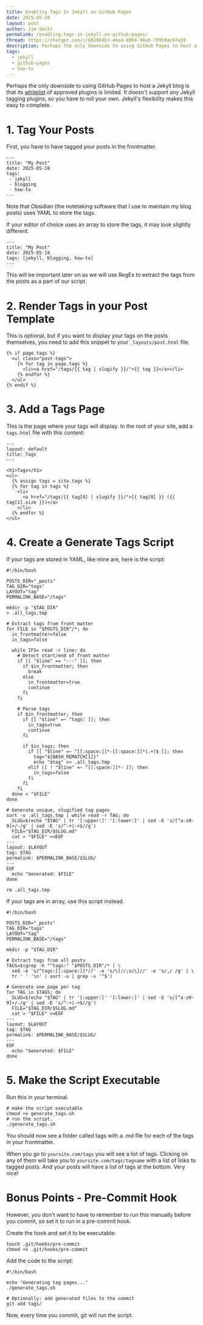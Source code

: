 ```yaml
---
title: Enabling Tags In Jekyll on GitHub Pages
date: 2025-05-18
layout: post
author: Jim Smits
permalink: /enabling-tags-in-jekyll-on-github-pages/
thread: https://chatgpt.com/c/682964b3-e6a4-8004-90a0-70958ac67a59
description: Perhaps the only downside to using GitHub Pages to host a Jekyll blog is that its whitelist of approved plugins is limited. It doesn't support any Jekyll tagging plugins, so you have to roll your own. Jekyll's flexibility makes this easy to complete.
tags:
  - jekyll
  - github-pages
  - how-to
---
```

Perhaps the only downside to using GitHub Pages to host a Jekyll blog is that its [whitelist](https://pages.github.com/versions/) of approved plugins is limited. It doesn't support any Jekyll tagging plugins, so you have to roll your own. Jekyll's flexibility makes this easy to complete. 

# 1. Tag Your Posts

First, you have to have tagged your posts in the frontmatter.  

```
---
title: "My Post"
date: 2025-05-18
tags: 
 - jekyll 
 - blogging
 - how-to
---
```

Note that Obsidian (the notetaking software that I use to maintain my blog posts) uses YAML to store the tags.  

If your editor of choice uses an array to store the tags, it may look slightly different.

```
---
title: "My Post"
date: 2025-05-18
tags: [jekyll, blogging, how-to]
---
```

This will be important later on as we will use RegEx to extract the tags from the posts as a part of our script.

# 2. Render Tags in your Post Template

This is optional, but if you want to display your tags on the posts themselves, you need to add this snippet to your `_layouts/post.html` file.

```
{% if page.tags %}
  <ul class="post-tags">
    {% for tag in page.tags %}
      <li><a href="/tags/{{ tag | slugify }}/">{{ tag }}</a></li>
    {% endfor %}
  </ul>
{% endif %}
```

# 3. Add a Tags Page

This is the page where your tags will display. In the root of your site, add a `tags.html` file with this content:

```
---
layout: default
title: Tags
---

<h1>Tags</h1>
<ul>
  {% assign tags = site.tags %}
  {% for tag in tags %}
    <li>
      <a href="/tags/{{ tag[0] | slugify }}/">{{ tag[0] }} ({{ tag[1].size }})</a>
    </li>
  {% endfor %}
</ul>

```

# 4. Create a Generate Tags Script

If your tags are stored in YAML, like mine are, here is the script:
```
#!/bin/bash

POSTS_DIR="_posts"
TAG_DIR="tags"
LAYOUT="tag"
PERMALINK_BASE="/tags"

mkdir -p "$TAG_DIR"
> .all_tags.tmp

# Extract tags from front matter
for FILE in "$POSTS_DIR"/*; do
  in_frontmatter=false
  in_tags=false

  while IFS= read -r line; do
    # Detect start/end of front matter
    if [[ "$line" == "---" ]]; then
      if $in_frontmatter; then
        break
      else
        in_frontmatter=true
        continue
      fi
    fi

    # Parse tags
    if $in_frontmatter; then
      if [[ "$line" =~ ^tags: ]]; then
        in_tags=true
        continue
      fi

      if $in_tags; then
        if [[ "$line" =~ ^[[:space:]]*-[[:space:]]*(.+)$ ]]; then
          tag="${BASH_REMATCH[1]}"
          echo "$tag" >> .all_tags.tmp
        elif [[ ! "$line" =~ ^[[:space:]]*- ]]; then
          in_tags=false
        fi
      fi
    fi
  done < "$FILE"
done

# Generate unique, slugified tag pages
sort -u .all_tags.tmp | while read -r TAG; do
  SLUG=$(echo "$TAG" | tr '[:upper:]' '[:lower:]' | sed -E 's/[^a-z0-9]+/-/g' | sed -E 's/^-+|-+$//g')
  FILE="$TAG_DIR/$SLUG.md"
  cat > "$FILE" <<EOF
---
layout: $LAYOUT
tag: $TAG
permalink: $PERMALINK_BASE/$SLUG/
---
EOF
  echo "Generated: $FILE"
done

rm .all_tags.tmp
```

If your tags are in array, use this script instead.

```
#!/bin/bash

POSTS_DIR="_posts"
TAG_DIR="tags"
LAYOUT="tag"
PERMALINK_BASE="/tags"

mkdir -p "$TAG_DIR"

# Extract tags from all posts
TAGS=$(grep -h "^tags:" "$POSTS_DIR"/* | \
  sed -e 's/^tags:[[:space:]]*//' -e 's/\[//;s/\]//' -e 's/,/ /g' | \
  tr ' ' '\n' | sort -u | grep -v '^$')

# Generate one page per tag
for TAG in $TAGS; do
  SLUG=$(echo "$TAG" | tr '[:upper:]' '[:lower:]' | sed -E 's/[^a-z0-9]+/-/g' | sed -E 's/^-+|-+$//g')
  FILE="$TAG_DIR/$SLUG.md"
  cat > "$FILE" <<EOF
---
layout: $LAYOUT
tag: $TAG
permalink: $PERMALINK_BASE/$SLUG/
---
EOF
  echo "Generated: $FILE"
done

```

# 5. Make the Script Executable

Run this in your terminal.

```
# make the script executable
chmod +x generate_tags.sh
# run the script.
./generate_tags.sh

```

You should now see a folder called tags with a .md file for each of the tags in your frontmatter.

When you go to `yoursite.com/tags` you will see a list of tags.  Clicking on any of them will take you to `yoursite.com/tags/tagname` with a list of links to tagged posts. And your posts will have a list of tags at the bottom. Very nice!

# Bonus Points - Pre-Commit Hook

However, you don't want to have to remember to run this manually before you commit, so set it to run in a pre-commit hook.

Create the hook and set it to be executable: 
```
touch .git/hooks/pre-commit
chmod +x .git/hooks/pre-commit
```

Add the code to the script:
```
#!/bin/bash

echo "Generating tag pages..."
./generate_tags.sh

# Optionally: add generated files to the commit
git add tags/

```

Now, every time you commit, git will run the script.